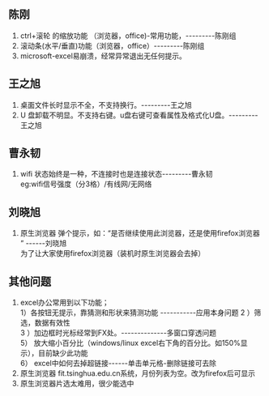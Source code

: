 ## 陈刚
1. ctrl+滚轮 的缩放功能 （浏览器，office)-常用功能，---------陈刚组
2. 滚动条(水平/垂直)功能（浏览器，office）---------陈刚组
3. microsoft-excel易崩溃，经常异常退出无任何提示。

## 王之旭
1. 桌面文件长时显示不全，不支持换行。---------王之旭
2. U 盘卸载不明显。不支持右键。u盘右键可查看属性及格式化U盘。---------王之旭

## 曹永韧
1. wifi 状态始终是一种，不连接时也是连接状态---------曹永韧  
   eg:wifi信号强度（分3格）/有线网/无网络

## 刘晓旭
1. 原生浏览器 弹个提示，如：“是否继续使用此浏览器，还是使用firefox浏览器 ” ------刘晓旭  
   为了让大家使用firefox浏览器（装机时原生浏览器会去掉）
   
## 其他问题
1. excel办公常用到以下功能；  
      1）各按钮无提示，靠猜测和形状来猜测功能   -----------应用本身问题
      2 ）筛选，数据有效性   
      3 ）加边框时光标经常到FX处。--------------多窗口穿透问题    
      5） 放大缩小百分比（windows/linux excel右下角的百分比。如150%显示），目前缺少此功能   
      6） excel中如何去掉超链接------单击单元格-删除链接可去除     
2. 原生浏览器 fit.tsinghua.edu.cn系统，月份列表为空。改为firefox后可显示    
3. 原生浏览器片选太难用，很少能选中  

